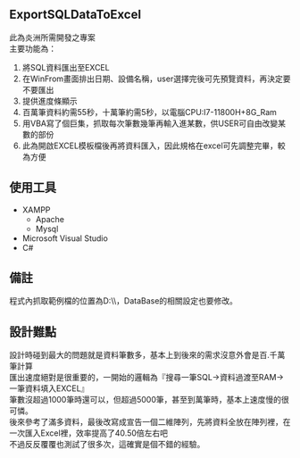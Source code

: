 ## ExportSQLDataToExcel
此為炎洲所需開發之專案   
主要功能為：  
1. 將SQL資料匯出至EXCEL  
2. 在WinFrom畫面排出日期、設備名稱，user選擇完後可先預覽資料，再決定要不要匯出  
3. 提供進度條顯示  
4. 百萬筆資料約需55秒，十萬筆約需5秒，以電腦CPU:I7-11800H+8G_Ram  
5. 用VBA寫了個巨集，抓取每次筆數幾筆再輸入進某數，供USER可自由改變某數的部份  
6. 此為開啟EXCEL模板檔後再將資料匯入，因此規格在excel可先調整完畢，較為方便  
## 使用工具  
* XAMPP  
  * Apache  
  * Mysql  
* Microsoft Visual Studio  
* C#  
## 備註  
程式內抓取範例檔的位置為D:\\\，DataBase的相關設定也要修改。  
## 設計難點  
設計時碰到最大的問題就是資料筆數多，基本上到後來的需求沒意外會是百.千萬筆計算  
匯出速度絕對是很重要的，一開始的邏輯為『搜尋一筆SQL->資料過渡至RAM->一筆資料填入EXCEL』  
筆數沒超過1000筆時還可以，但超過5000筆，甚至到萬筆時，基本上速度慢的很可憐。  
後來參考了滿多資料，最後改寫成宣告一個二維陣列，先將資料全放在陣列裡，在一次匯入Excel裡，效率提高了40.50倍左右吧  
不過反反覆覆也測試了很多次，這確實是個不錯的經驗。
